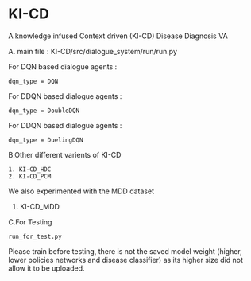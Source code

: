 # KI-CD

A knowledge infused Context driven (KI-CD) Disease Diagnosis VA



A. main file  : KI-CD/src/dialogue_system/run/run.py

For DQN based dialogue agents :

	dqn_type = DQN

For DDQN based dialogue agents :

	dqn_type = DoubleDQN
  
For DDQN based dialogue agents :

	dqn_type = DuelingDQN


B.Other different varients of KI-CD


	1. KI-CD_HDC
	2. KI-CD_PCM
  
We also experimented with the MDD dataset 

  1. KI-CD_MDD

C.For Testing

	run_for_test.py

Please train before testing, there is not the saved model weight (higher, lower policies networks and disease classifier) as its higher size did not allow it to be uploaded.
